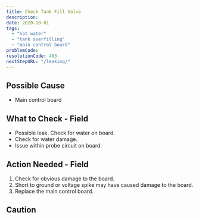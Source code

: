 ```yaml
---
title: Check Tank Fill Valve
description:
date: 2020-10-01
tags:
  - "hot water"
  - "tank overfilling"
  - "main control board"
problemCode:
resolutionCode: 403
nextStepURL: "/leaking/"
---
```

## Possible Cause

- Main control board

## What to Check - Field

- Possible leak. Check for water on board.
- Check for water damage.
- Issue within probe circuit on board.

## Action Needed - Field

1) Check for obvious damage to the board.
2) Short to ground or voltage spike may have caused damage to the board.
3) Replace the main control board.

## Caution
